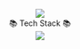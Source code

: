 <p align="center">
  <img src="https://capsule-render.vercel.app/api?type=waving&color=auto&height=200&section=header&text=Daehong%20Github!&fontSize=90" />
  <br>
  📚 Tech Stack 📚
  <br>
  <img src="https://img.shields.io/badge/Java-007396?style=flat&logo=OpenJDK&logoColor=white"/>
</p>
